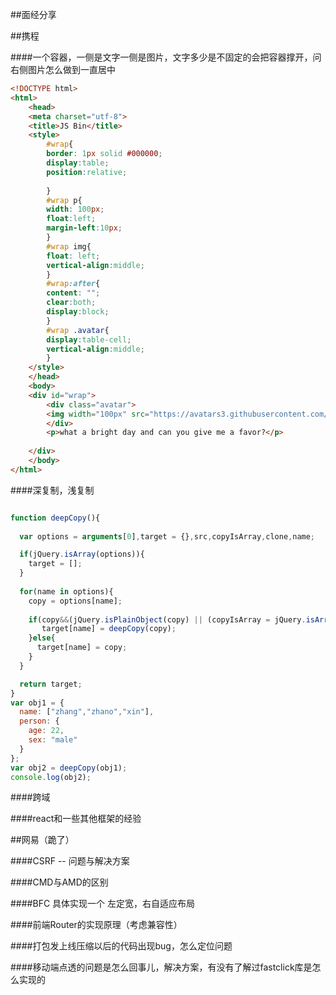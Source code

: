 ##面经分享

##携程

####一个容器，一侧是文字一侧是图片，文字多少是不固定的会把容器撑开，问右侧图片怎么做到一直居中

```html
<!DOCTYPE html>
<html>
	<head>
	<meta charset="utf-8">
	<title>JS Bin</title>
	<style>
		#wrap{
		border: 1px solid #000000;
		display:table;
		position:relative;
		
		}
		#wrap p{
		width: 100px;
		float:left;
		margin-left:10px;
		}
		#wrap img{
		float: left;
		vertical-align:middle;
		}
		#wrap:after{
		content: "";
		clear:both;
		display:block;
		}
		#wrap .avatar{
		display:table-cell;
		vertical-align:middle;
		}
	</style>
	</head>
	<body>
	<div id="wrap">
		<div class="avatar">
		<img width="100px" src="https://avatars3.githubusercontent.com/u/4299420?v=3&s=460"/>    
		</div>
		<p>what a bright day and can you give me a favor?</p>
		
	</div>
	</body>
</html>
```

####深复制，浅复制

```javascript

function deepCopy(){
  
  var options = arguments[0],target = {},src,copyIsArray,clone,name;

  if(jQuery.isArray(options)){
    target = [];
  }
  
  for(name in options){
    copy = options[name];
    
    if(copy&&(jQuery.isPlainObject(copy) || (copyIsArray = jQuery.isArray(copy)))){ 
       target[name] = deepCopy(copy);
    }else{
      target[name] = copy;
    }
  }

  return target;
}
var obj1 = {
  name: ["zhang","zhano","xin"],
  person: {
    age: 22,
    sex: "male"
  }
};
var obj2 = deepCopy(obj1);
console.log(obj2);

```

####跨域

####react和一些其他框架的经验

##网易（跪了）

####CSRF -- 问题与解决方案

####CMD与AMD的区别

####BFC
具体实现一个 左定宽，右自适应布局

####前端Router的实现原理（考虑兼容性）

####打包发上线压缩以后的代码出现bug，怎么定位问题

####移动端点透的问题是怎么回事儿，解决方案，有没有了解过fastclick库是怎么实现的

